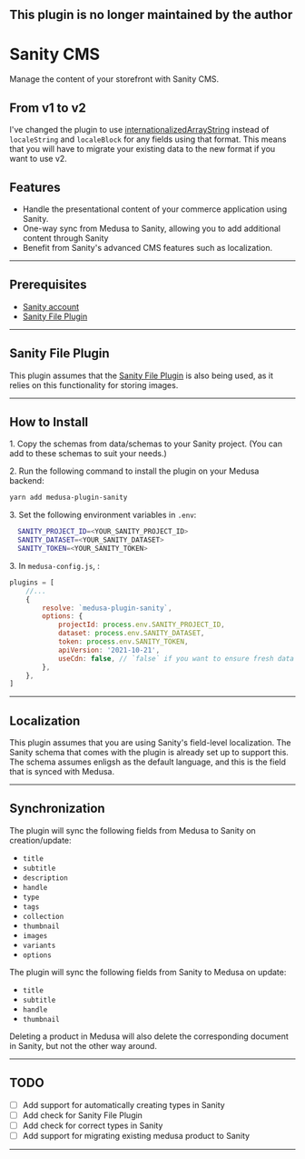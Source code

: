 ## This plugin is no longer maintained by the author

# Sanity CMS

Manage the content of your storefront with Sanity CMS.

## From v1 to v2

I've changed the plugin to use [internationalizedArrayString](https://github.com/sanity-io/sanity-plugin-internationalized-array) instead of `localeString` and `localeBlock` for any fields using that format. This means that you will have to migrate your existing data to the new format if you want to use v2.

## Features

-   Handle the presentational content of your commerce application using Sanity.
-   One-way sync from Medusa to Sanity, allowing you to add additional content through Sanity
-   Benefit from Sanity's advanced CMS features such as localization.

---

## Prerequisites

-   [Sanity account](https://www.sanity.io/)
-   [Sanity File Plugin](https://github.com/abmenzel/medusa-plugin-sanity)

---

## Sanity File Plugin

This plugin assumes that the [Sanity File Plugin](https://github.com/abmenzel/medusa-plugin-sanity) is also being used, as it relies on this functionality for storing images.

---

## How to Install

1\. Copy the schemas from data/schemas to your Sanity project. (You can add to these schemas to suit your needs.)

2\. Run the following command to install the plugin on your Medusa backend:

```bash
yarn add medusa-plugin-sanity
```

3\. Set the following environment variables in `.env`:

```bash
  SANITY_PROJECT_ID=<YOUR_SANITY_PROJECT_ID>
  SANITY_DATASET=<YOUR_SANITY_DATASET>
  SANITY_TOKEN=<YOUR_SANITY_TOKEN>
```

3\. In `medusa-config.js`, :

```js
plugins = [
	//...
	{
		resolve: `medusa-plugin-sanity`,
		options: {
			projectId: process.env.SANITY_PROJECT_ID,
			dataset: process.env.SANITY_DATASET,
			token: process.env.SANITY_TOKEN,
			apiVersion: '2021-10-21',
			useCdn: false, // `false` if you want to ensure fresh data
		},
	},
]
```

---

## Localization

This plugin assumes that you are using Sanity's field-level localization. The Sanity schema that comes with the plugin is already set up to support this. The schema assumes enligsh as the default language, and this is the field that is synced with Medusa.

---

## Synchronization

The plugin will sync the following fields from Medusa to Sanity on creation/update:

-   `title`
-   `subtitle`
-   `description`
-   `handle`
-   `type`
-   `tags`
-   `collection`
-   `thumbnail`
-   `images`
-   `variants`
-   `options`

The plugin will sync the following fields from Sanity to Medusa on update:

-   `title`
-   `subtitle`
-   `handle`
-   `thumbnail`

Deleting a product in Medusa will also delete the corresponding document in Sanity, but not the other way around.

---

## TODO

-   [ ] Add support for automatically creating types in Sanity
-   [ ] Add check for Sanity File Plugin
-   [ ] Add check for correct types in Sanity
-   [ ] Add support for migrating existing medusa product to Sanity

---
